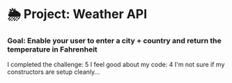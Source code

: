 # 🌦 Project: Weather API

### Goal: Enable your user to enter a city + country and return the temperature in Fahrenheit


I completed the challenge: 5
I feel good about my code: 4
I'm not sure if my constructors are setup cleanly...

